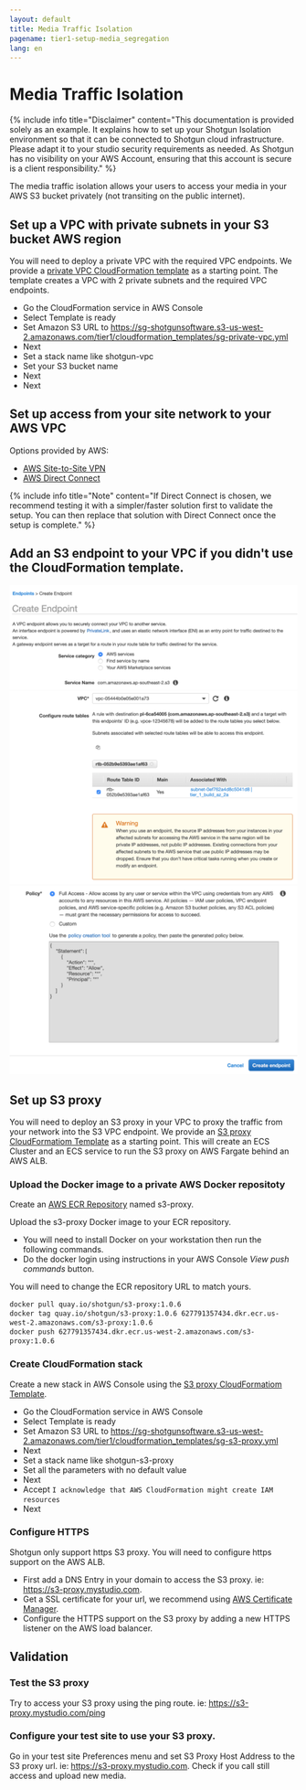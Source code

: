 ```yaml
---
layout: default
title: Media Traffic Isolation
pagename: tier1-setup-media_segregation
lang: en
---
```


# Media Traffic Isolation

{% include info title="Disclaimer" content="This documentation is provided solely as an example. It explains how to set up your Shotgun Isolation environment so that it can be connected to Shotgun cloud infrastructure. Please adapt it to your studio security requirements as needed. As Shotgun has no visibility on your AWS Account, ensuring that this account is secure is a client responsibility." %}

The media traffic isolation allows your users to access your media in your AWS S3 bucket privately (not transiting on the public internet). 

## Set up a VPC with private subnets in your S3 bucket AWS region

You will need to deploy a private VPC with the required VPC endpoints. We provide a [private VPC CloudFormation template](https://sg-shotgunsoftware.s3-us-west-2.amazonaws.com/tier1/cloudformation_templates/sg-private-vpc.yml) as a starting point. The template creates a VPC with 2 private subnets and the required VPC endpoints.

  * Go the CloudFormation service in AWS Console
  * Select Template is ready
  * Set Amazon S3 URL to https://sg-shotgunsoftware.s3-us-west-2.amazonaws.com/tier1/cloudformation_templates/sg-private-vpc.yml
  * Next
  * Set a stack name like shotgun-vpc
  * Set your S3 bucket name
  * Next
  * Next

## Set up access from your site network to your AWS VPC

Options provided by AWS:
* [AWS Site-to-Site VPN](https://docs.aws.amazon.com/vpn/latest/s2svpn/VPC_VPN.html)
* [AWS Direct Connect](https://aws.amazon.com/directconnect/)

{% include info title="Note" content="If Direct Connect is chosen, we recommend testing it with a simpler/faster solution first to validate the setup. You can then replace that solution with Direct Connect once the setup is complete." %}

## Add an S3 endpoint to your VPC if you didn't use the CloudFormation template.

![Add endpoint](../images/tier1-endpoint-create-1.png)
![Add endpoint](../images/tier1-endpoint-create-2.png)
![Add endpoint](../images/tier1-endpoint-create-3.png)

## Set up S3 proxy

You will need to deploy an S3 proxy in your VPC to proxy the traffic from your network into the S3 VPC endpoint. We provide an [S3 proxy CloudFormatiom Template](https://sg-shotgunsoftware.s3-us-west-2.amazonaws.com/tier1/cloudformation_templates/sg-s3-proxy.yml) as a starting point. This will create an ECS Cluster and an ECS service to run the S3 proxy on AWS Fargate behind an AWS ALB.

### Upload the Docker image to a private AWS Docker repositoty

Create an [AWS ECR Repository](https://aws.amazon.com/ecr/) named s3-proxy.

Upload the s3-proxy Docker image to your ECR repository.
 
  * You will need to install Docker on your workstation then run the following commands.
  * Do the docker login using instructions in your AWS Console *View push commands* button.

You will need to change the ECR repository URL to match yours.
  
```
docker pull quay.io/shotgun/s3-proxy:1.0.6
docker tag quay.io/shotgun/s3-proxy:1.0.6 627791357434.dkr.ecr.us-west-2.amazonaws.com/s3-proxy:1.0.6
docker push 627791357434.dkr.ecr.us-west-2.amazonaws.com/s3-proxy:1.0.6
```

### Create CloudFormation stack

Create a new stack in AWS Console using the [S3 proxy CloudFormatiom Template](https://sg-shotgunsoftware.s3-us-west-2.amazonaws.com/tier1/cloudformation_templates/sg-s3-proxy.yml).

  * Go the CloudFormation service in AWS Console
  * Select Template is ready
  * Set Amazon S3 URL to https://sg-shotgunsoftware.s3-us-west-2.amazonaws.com/tier1/cloudformation_templates/sg-s3-proxy.yml
  * Next
  * Set a stack name like shotgun-s3-proxy
  * Set all the parameters with no default value
  * Next
  * Accept `I acknowledge that AWS CloudFormation might create IAM resources`
  * Next

### Configure HTTPS

Shotgun only support https S3 proxy. You will need to configure https support on the AWS ALB. 

  * First add a DNS Entry in your domain to access the S3 proxy. ie: https://s3-proxy.mystudio.com.
  * Get a SSL certificate for your url, we recommend using [AWS Certificate Manager](https://aws.amazon.com/certificate-manager/).
  * Configure the HTTPS support on the S3 proxy by adding a new HTTPS listener on the AWS load balancer.

## Validation

### Test the S3 proxy

Try to access your S3 proxy using the ping route. ie: https://s3-proxy.mystudio.com/ping 

### Configure your test site to use your S3 proxy.

Go in your test site Preferences menu and set S3 Proxy Host Address to the S3 proxy url. ie: https://s3-proxy.mystudio.com.
Check if you call still access and upload new media.
